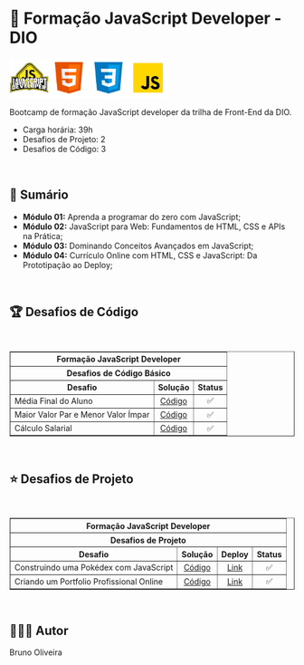 # 📌 **Formação JavaScript Developer - DIO**

<img src="./assets/imagem/logo.webp" width="70" alt="Icone do Bootcamp JavaScript Developer"><img src="./assets/imagem/html.svg" width="70" alt="Icone HTML5"><img src="./assets/imagem/css.svg" width="70" alt="Icone CSS3"><img src="./assets/imagem/javascript.svg" width="70" alt="Icone JavaScript">

Bootcamp de formação JavaScript developer da trilha de Front-End da DIO.

- Carga horária: 39h
- Desafios de Projeto: 2
- Desafios de Código: 3

<br>

## 📎 **Sumário**
- **Módulo 01:** Aprenda a programar do zero com JavaScript;
- **Módulo 02:** JavaScript para Web: Fundamentos de HTML, CSS e APIs na Prática;
- **Módulo 03:** Dominando Conceitos Avançados em JavaScript;
- **Módulo 04:** Currículo Online com HTML, CSS e JavaScript: Da Prototipação ao Deploy;

<br>

## 🏆 **Desafios de Código**

<br>

<table border=1>
    <tr>
        <th colspan="3" style="text-align:center"><b>Formação JavaScript Developer</b></th>
    </tr>
    <tr>
        <th colspan="3" style="text-align:center">Desafios de Código Básico</th>
    </tr>
    <tr>
        <th style="text-align:center">Desafio</th>
        <th style="text-align:center">Solução</th>
        <th style="text-align:center">Status</th>
    </tr>
    <tr>
        <td>Média Final do Aluno</td>
        <td style="text-align:center"><a href="https://github.com/BrunoOliveira16/Formacao-JavaScript-Developer-DIO/tree/main/TRILHA-JAVASCRIPT-MODULO-01/DESAFIOS-DE-CODIGO/DesafioDeCodigo01">Código</a></td>
        <td style="text-align:center">✅</td>
    </tr>
    <tr>
        <td>Maior Valor Par e Menor Valor Ímpar</td>
        <td style="text-align:center"><a href="https://github.com/BrunoOliveira16/Formacao-JavaScript-Developer-DIO/tree/main/TRILHA-JAVASCRIPT-MODULO-01/DESAFIOS-DE-CODIGO/DesafioDeCodigo02">Código</a></td>
        <td style="text-align:center">✅</td>
    </tr>
    <tr>
        <td>Cálculo Salarial</td>
        <td style="text-align:center"><a href="https://github.com/BrunoOliveira16/Formacao-JavaScript-Developer-DIO/tree/main/TRILHA-JAVASCRIPT-MODULO-01/DESAFIOS-DE-CODIGO/DesafioDeCodigo03">Código</a></td>
        <td style="text-align:center">✅</td>
    </tr>
</table>

<br>

## ⭐ **Desafios de Projeto**

<br>

<table border=1>
    <tr>
        <th colspan="4" style="text-align:center"><b>Formação JavaScript Developer</b></th>
    </tr>
    <tr>
        <th colspan="4" style="text-align:center">Desafios de Projeto</th>
    </tr>
    <tr>
        <th style="text-align:center">Desafio</th>
        <th style="text-align:center">Solução</th>
        <th style="text-align:center">Deploy</th>
        <th style="text-align:center">Status</th>
    </tr>
    <tr>
        <td>Construindo uma Pokédex com JavaScript</td>
        <td style="text-align:center"><a href="https://github.com/BrunoOliveira16/Formacao-JavaScript-Developer-DIO/tree/main/TRILHA-JAVASCRIPT-MODULO-02/DESAFIO-DE-PROJETO">Código</a></td>
        <td style="text-align:center"><a href="https://brunooliveira16.github.io/Formacao-JavaScript-Developer-DIO/TRILHA-JAVASCRIPT-MODULO-02/DESAFIO-DE-PROJETO/index.html">Link</a></td>
        <td style="text-align:center">✅</td>
    </tr>
    <tr>
        <td>Criando um Portfolio Profissional Online</td>
        <td style="text-align:center"><a href="#">Código</a></td>
        <td style="text-align:center"><a href="#">Link</a></td>
        <td style="text-align:center">✅</td>
    </tr>
</table>

<br>

## 🙋🏻‍♂️ **Autor**
Bruno Oliveira